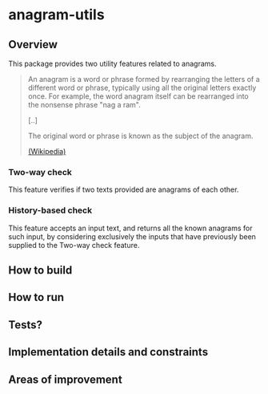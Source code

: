 # anagram-utils

## Overview

This package provides two utility features related to anagrams.

> An anagram is a word or phrase formed by rearranging the letters of a different word or phrase, typically using all 
> the original letters exactly once. For example, the word anagram itself can be rearranged into the nonsense 
> phrase "nag a ram".
> 
> [..]
> 
> The original word or phrase is known as the subject of the anagram.
> 
> [(Wikipedia)](https://en.wikipedia.org/wiki/Anagram)
 
### Two-way check

This feature verifies if two texts provided are anagrams of each other.

### History-based check

This feature accepts an input text, and returns all the known anagrams for such input, by considering exclusively 
the inputs that have previously been supplied to the Two-way check feature.

## How to build

## How to run

## Tests?

## Implementation details and constraints

## Areas of improvement